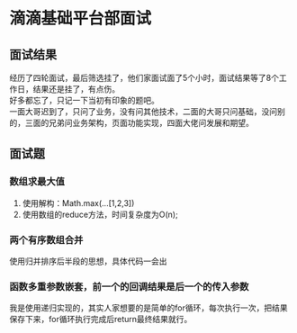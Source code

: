 # 滴滴基础平台部面试

## 面试结果

经历了四轮面试，最后筛选挂了，他们家面试面了5个小时，面试结果等了8个工作日，结果还是挂了，有点伤。  
好多都忘了，只记一下当初有印象的题吧。  
一面大哥迟到了，只问了业务，没有问其他技术，二面的大哥只问基础，没问别的，三面的兄弟问业务架构，页面功能实现，四面大佬问发展和期望。

## 面试题

### 数组求最大值

1. 使用解构：Math.max(...[1,2,3])
2. 使用数组的reduce方法，时间复杂度为O(n);

### 两个有序数组合并

使用归并排序后半段的思想，具体代码一会出

### 函数多重参数嵌套，前一个的回调结果是后一个的传入参数

我是使用递归实现的，其实人家想要的是简单的for循环，每次执行一次，把结果保存下来，for循环执行完成后return最终结果就行。
